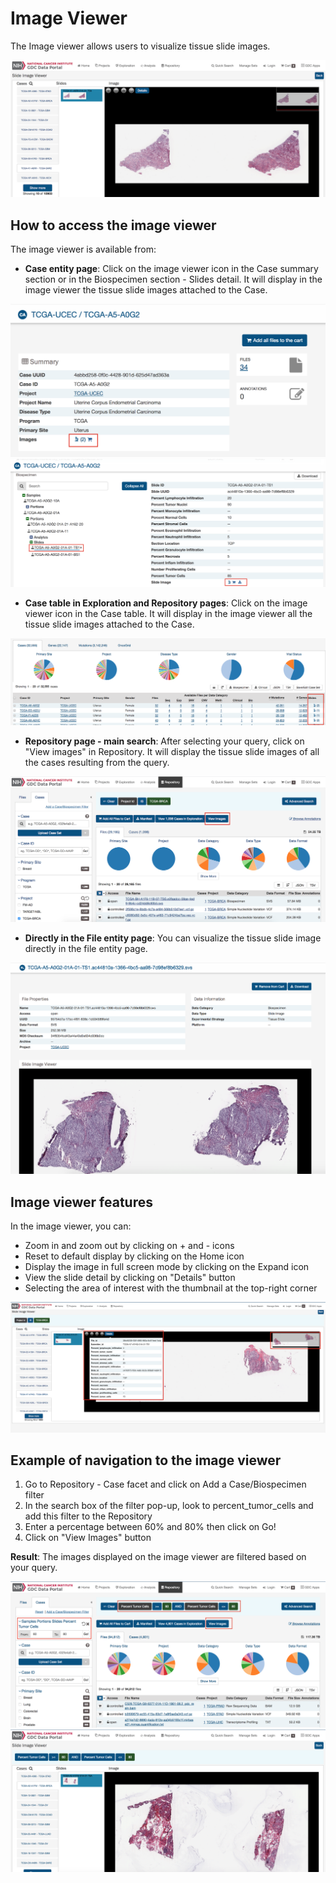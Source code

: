 # Image Viewer

The Image viewer allows users to visualize tissue slide images.

[![Image Viewer](images/Image_viewer_browser.png)](images/Image_viewer_browser.png "Click to see the full image.")

## How to access the image viewer

The image viewer is available from:
* __Case entity page__: Click on the image viewer icon in the Case summary section or in the Biospecimen section - Slides detail. It will display in the image viewer the tissue slide images attached to the Case.

 [![Image Viewer](images/Image_viewer_case_summary.png)](images/Image_viewer_case_summary.png "Click to see the full image.")
 [![Image Viewer](images/Image_viewer_case_slide_section.png)](images/Image_viewer_case_slide_section.png "Click to see the full image.")

* __Case table in Exploration and Repository pages__: Click on the image viewer icon in the Case table. It will display in the image viewer all the tissue slide images attached to the Case.

 [![Image Viewer](images/Image_viewer_Case_table.png)](images/Image_viewer_Case_table.png "Click to see the full image.")

* __Repository page - main search__: After selecting your query, click on "View images" in Repository. It will display the tissue slide images of all the cases resulting from the query.

[![Image Viewer](images/Image_Viewer_from_Repository.png)](images/Image_Viewer_from_Repository.png "Click to see the full image.")


* __Directly in the File entity page__: You can visualize the tissue slide image directly in the file entity page.

[![Image Viewer](images/Image_viewer_File_entity.png)](images/Image_viewer_File_entity.png "Click to see the full image.")


## Image viewer features
In the image viewer, you can:
* Zoom in and zoom out by clicking on + and - icons
* Reset to default display by clicking on the Home icon
* Display the image in full screen mode by clicking on the Expand icon
* View the slide detail by clicking on "Details" button
* Selecting the area of interest with the thumbnail at the top-right corner

[![Image Viewer](images/Image_viewer_features.png)](images/Image_viewer_features.png "Click to see the full image.")


## Example of navigation to the image viewer

1. Go to Repository - Case facet and click on Add a Case/Biospecimen filter
2. In the search box of the filter pop-up, look to percent_tumor_cells and add this filter to the Repository
3. Enter a percentage between 60% and 80% then click on Go!
4. Click on "View Images" button

__Result__: The images displayed on the image viewer are filtered based on your query.

[![Image Viewer](images/Image_viewer_example-1.png)](images/Image_viewer_example-1.png "Click to see the full image.")
[![Image Viewer](images/Image_viewer_example-2.png)](images/Image_viewer_example-2.png "Click to see the full image.")
